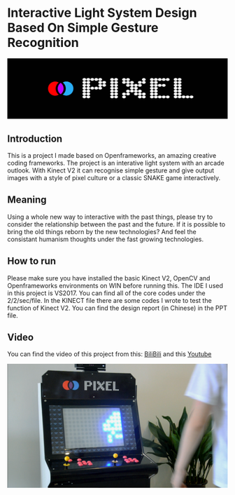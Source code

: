 # Interactive Light System Design Based On Simple Gesture Recognition 

![LOGO](https://github.com/actbee/Interactive-Light-System-Design-Based-On-Simple-Gesture-Recognition-/blob/master/images/pixel.jpg?raw=true)

## Introduction

This is a project I made based on Openframeworks, an amazing creative coding frameworks. 
The project is an interative light system with an arcade outlook. With Kinect V2 it can recognise simple gesture and give output images with
a style of pixel culture or a classic SNAKE game interactively.


## Meaning

Using a whole new way to interactive with the past things, please try to consider the relationship between the past and the future. If it is 
possible to bring the old things reborn by the new technologies? And feel the consistant humanism thoughts under the fast growing technologies.


## How to run

Please make sure you have installed the basic Kinect V2, OpenCV and Openframeworks environments on WIN before running this. The IDE I used in this project is VS2017. 
You can find all of the core codes under the 2/2/sec/file. In the KINECT file there are some codes I wrote to test the function of Kinect V2. You can find the design
report (in Chinese) in the PPT file.

## Video

You can find the video of this project from this: [BiliBili](https://www.bilibili.com/video/BV1x54y1Q7mP ) 
and this [Youtube](https://www.youtube.com/watch?v=vJQ7U_tFxb0 ) 

![PIXEL](https://github.com/actbee/Interactive-Light-System-Design-Based-On-Simple-Gesture-Recognition-/blob/master/images/chosen/1.png?raw=true)
